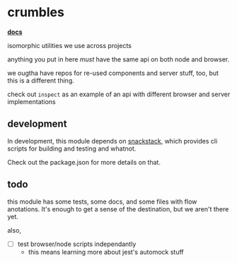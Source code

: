 # crumbles

[**docs**](https://theuprising.github.io/crumbles/)

isomorphic utilities we use across projects

anything you put in here _must_ have the same api on both node and browser.

we ougtha have repos for re-used components and server stuff, too, but this is a different thing.

check out `inspect` as an example of an api with different browser and server implementations


## development

In development, this module depends on [snackstack](https://github.com/snackstack), which provides cli scripts for building and testing and whatnot.

Check out the package.json for more details on that.

## todo

this module has some tests, some docs, and some files with flow anotations. It's enough to get a sense of the destination, but we aren't there yet.

also,

- [ ] test browser/node scripts independantly
    - this means learning more about jest's automock stuff

